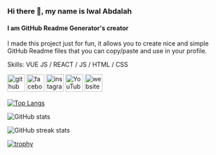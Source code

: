 ### Hi there 👋, my name is Iwal Abdalah
#### I am GitHub Readme Generator's creator
I made this project just for fun, it allows you to create nice and simple GitHub Readme files that you can copy/paste and use in your profile.

Skills: VUE JS / REACT / JS / HTML / CSS



[<img src='https://cdn.jsdelivr.net/npm/simple-icons@3.0.1/icons/github.svg' alt='github' height='40'>](https://github.com/mashiwal)  [<img src='https://cdn.jsdelivr.net/npm/simple-icons@3.0.1/icons/facebook.svg' alt='facebook' height='40'>](https://www.facebook.com/iwalabdalah_)  [<img src='https://cdn.jsdelivr.net/npm/simple-icons@3.0.1/icons/instagram.svg' alt='instagram' height='40'>](https://www.instagram.com/iwalabdalah_/)  [<img src='https://cdn.jsdelivr.net/npm/simple-icons@3.0.1/icons/youtube.svg' alt='YouTube' height='40'>](https://www.youtube.com/channel/mashiwal)  [<img src='https://cdn.jsdelivr.net/npm/simple-icons@3.0.1/icons/icloud.svg' alt='website' height='40'>](https://mashiwal.github.io/)  

[![Top Langs](https://github-readme-stats.vercel.app/api/top-langs/?username=mashiwal)](https://github.com/anuraghazra/github-readme-stats) 

![GitHub stats](https://github-readme-stats.vercel.app/api?username=mashiwal&show_icons=true)

![GitHub streak stats](https://streak-stats.demolab.com/?user=mashiwal)

[![trophy](https://github-profile-trophy.vercel.app/?username=mashiwal)](https://github.com/ryo-ma/github-profile-trophy)   
